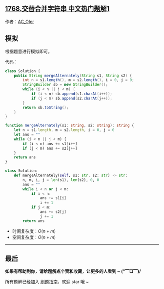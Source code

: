 ## [1768.交替合并字符串 中文热门题解1](https://leetcode.cn/problems/merge-strings-alternately/solutions/100000/by-ac_oier-rjve)

作者：[AC_OIer](https://leetcode.cn/u/AC_OIer)

## 模拟

根据题意进行模拟即可。

代码：
```Java []
class Solution {
    public String mergeAlternately(String s1, String s2) {
        int n = s1.length(), m = s2.length(), i = 0, j = 0;
        StringBuilder sb = new StringBuilder();
        while (i < n || j < m) {
            if (i < n) sb.append(s1.charAt(i++));
            if (j < m) sb.append(s2.charAt(j++));
        }
        return sb.toString();
    }
}
```
```TypeScript []
function mergeAlternately(s1: string, s2: string): string {
    let n = s1.length, m = s2.length, i = 0, j = 0
    let ans = ""
    while (i < n || j < m) {
        if (i < n) ans += s1[i++]
        if (j < m) ans += s2[j++]
    }
    return ans
}
```
```Python []
class Solution:
    def mergeAlternately(self, s1: str, s2: str) -> str:
        n, m, i, j = len(s1), len(s2), 0, 0
        ans = ""
        while i < n or j < m:
            if i < n:
                ans += s1[i]
                i += 1
            if j < m:
                ans += s2[j]
                j += 1
        return ans   
```
* 时间复杂度：$O(n + m)$
* 空间复杂度：$O(n + m)$

---

## 最后

**如果有帮助到你，请给题解点个赞和收藏，让更多的人看到 ~ ("▔□▔)/**

所有题解已经加入 [刷题指南](https://github.com/SharingSource/LogicStack-LeetCode/wiki)，欢迎 star 哦 ~